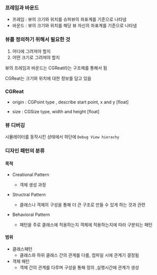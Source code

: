 ### 프레임과 바운드

- 프레임 : 뷰의 크기와 위치를 슈퍼뷰의 좌표계를 기준으로 나타냄
- 바운드 : 뷰의 크기와 위치를 해당 뷰 자신의 좌표계를 기준으로 나타냄



### 뷰를 정의하기 위해서 필요한 것

1. 어디에 그려져야 할지 
2. 어떤 크기로 그려져야 할지



뷰의 프레임과 바운드는 CGReat라는 구조체를 통해서 됨

CGReat는 크기와 위치에 대한 정보를 담고 있음

### CGReat

- origin : CGPoint type , describe start point, x and y [float]

- size : CGSize type, width and height [float]

  

### 뷰 디버깅 

시뮬레이터를 동작시킨 상태에서 하단에 `Debug View hierachy`



### 디자인 패턴의 분류

#### 목적

- Creational Pattern
  - 객체 생성 과정
- Structral Pattern
  - 클래스나 객체의 구성을 통해 더 큰 구조로 만들 수 있게 하는 것과 관련

- Behavioral Pattern
  - 패턴을 주로 클래스에 적용하는지 객체에 적용하는지에 따라 구분되는 패턴



#### 범위

- 클래스패턴
  - 클래스와 하위 클래스 간의 관계를 다룸, 컴파일 시에 관계기 결정됨
- 객체 패턴
  - 객체 간의 관계를 다루며 구성을 통해 정의 ,실행시간에 관계가 생성